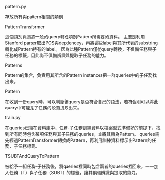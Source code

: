 pattern.py

存放所有與pattern相關的類別

PatternTransformer

這個類別負責將一般的query轉成類別Pattern所需要的資料。
主要是利用Stanford parser取出POS與depdencey，再將這些label與其所代表的substring轉化成Pattern特有的label。
因為此種Pattern僅從query轉換，不俱備任務與子任務的標籤，因此尚不俱備辨識與提取子任務的能力。

Patterns

Pattern的集合，負責用其所含的Pattern instances把一群queries中的子任務找出來。

Pattern

在收到一份query時，可以判斷該query是否符合自己的語法，若符合則可以將此query中可能是子任務的段落提取出來。


train.py

在queries已經在資料庫中，任務-子任務訓練資料以檔案型式準備好的前提下，找到所有同時包含某項任務與其子任務的queries，並將其轉為Pattern。
queries需先經過PatternTransformer轉換成Pattern，再利用訓練資料標示出Pattern的任務、子任務標籤。

TSUBTAndQueryToPattern

被給予一組任務-子任務後，將queries裡同時包含兩者的queries找回來，一一加入任務（T）與子任務（SUBT）的標籤，讓其俱備辨識與提取的能力。
